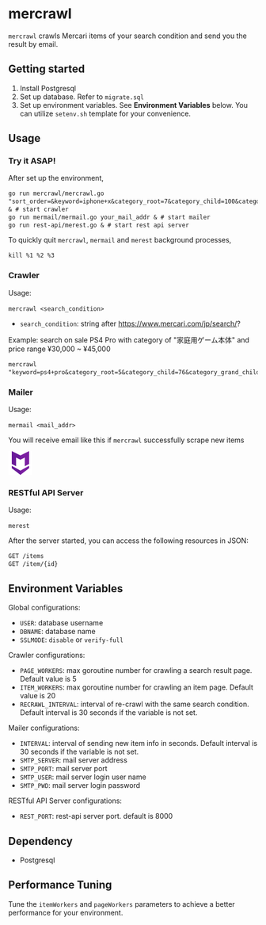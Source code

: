 # mercrawl

`mercrawl` crawls Mercari items of your search condition and send you the result by email.

## Getting started

1. Install Postgresql
2. Set up database. Refer to `migrate.sql`
3. Set up environment variables. See **Environment Variables** below. You can utilize `setenv.sh` template for your convenience.

## Usage

### Try it ASAP!

After set up the environment,

    go run mercrawl/mercrawl.go "sort_order=&keyword=iphone+x&category_root=7&category_child=100&category_grand_child%5B859%5D=1&brand_name=&brand_id=&size_group=&price_min=60000&price_max=&item_condition_id%5B1%5D=1&item_condition_id%5B2%5D=1&status_on_sale=1" & # start crawler
    go run mermail/mermail.go your_mail_addr & # start mailer
    go run rest-api/merest.go & # start rest api server

To quickly quit `mercrawl`, `mermail` and `merest` background processes,

    kill %1 %2 %3

### Crawler

Usage:

`mercrawl <search_condition>`
* `search_condition`: string after https://www.mercari.com/jp/search/?

Example: search on sale PS4 Pro with category of "家庭用ゲーム本体" and price range ¥30,000 ~ ¥45,000

    mercrawl "keyword=ps4+pro&category_root=5&category_child=76&category_grand_child%5B701%5D=1&price_min=30000&price_max=45000&status_on_sale=1"

### Mailer

Usage:

`mermail <mail_addr>`

You will receive email like this if `mercrawl` successfully scrape new items

![email sent from mermail](https://github.com/adam-p/markdown-here/raw/master/src/common/images/icon48.png "email sent from mermail")

### RESTful API Server

Usage:

`merest`

After the server started, you can access the following resources in JSON:

    GET /items
    GET /item/{id}

## Environment Variables

Global configurations:
* `USER`: database username
* `DBNAME`: database name
* `SSLMODE`: `disable` or `verify-full`

Crawler configurations:
* `PAGE_WORKERS`: max goroutine number for crawling a search result page. Default value is 5
* `ITEM_WORKERS`: max goroutine number for crawling an item page. Default value is 20
* `RECRAWL_INTERVAL`: interval of re-crawl with the same search condition. Default interval is 30 seconds if the variable is not set.

Mailer configurations:
* `INTERVAL`: interval of sending new item info in seconds. Default interval is 30 seconds if the variable is not set.
* `SMTP_SERVER`: mail server address
* `SMTP_PORT`: mail server port
* `SMTP_USER`: mail server login user name
* `SMTP_PWD`: mail server login password

RESTful API Server configurations:
* `REST_PORT`: rest-api server port. default is 8000

## Dependency

* Postgresql

## Performance Tuning

Tune the `itemWorkers` and `pageWorkers` parameters to achieve a better performance for your environment.
